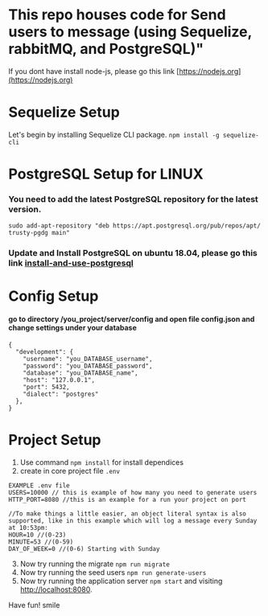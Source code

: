 # This repo houses code for Send users to message  (using Sequelize, rabbitMQ, and PostgreSQL)"

If you dont have install  node-js, please go this link [https://nodejs.org](https://nodejs.org)

# Sequelize Setup

Let's begin by installing Sequelize CLI package. ```npm install -g sequelize-cli```

# PostgreSQL Setup for LINUX 

### You need to add the latest PostgreSQL repository for the latest version.
  
```sudo add-apt-repository "deb https://apt.postgresql.org/pub/repos/apt/ trusty-pgdg main"```

### Update and Install PostgreSQL on ubuntu 18.04, please go this link [install-and-use-postgresql](https://www.digitalocean.com/community/tutorials/how-to-install-and-use-postgresql-on-ubuntu-18-04)


# Config Setup

#### go to directory /you_project/server/config and open file config.json and change settings under your database

```$xslt
{
  "development": {
    "username": "you_DATABASE_username",
    "password": "you_DATABASE_password",
    "database": "you_DATABASE_name",
    "host": "127.0.0.1",
    "port": 5432,
    "dialect": "postgres"
  },
}
```


# Project Setup

1. Use command  ```npm install``` for install dependices
2. create in core project file ```.env```
```$xslt
EXAMPLE .env file
USERS=10000 // this is example of how many you need to generate users
HTTP_PORT=8080 //this is an example for a run your project on port 

//To make things a little easier, an object literal syntax is also supported, like in this example which will log a message every Sunday at 10:53pm:
HOUR=10 //(0-23)
MINUTE=53 //(0-59)
DAY_OF_WEEK=0 //(0-6) Starting with Sunday
```
3. Now try running the migrate ```npm run migrate```
3. Now try running the seed users ```npm run generate-users```
4. Now try running the application server ```npm start```
and visiting [http://localhost:8080](http://localhost:8080). 

Have fun! smile



